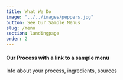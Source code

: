 ```yaml
---
title: What We Do
image: "../../images/peppers.jpg"
button: See Our Sample Menus
slug: /menu
section: landingpage
order: 2
---
```


#### Our Process with a link to a sample menu

Info about your process, ingredients, sources
